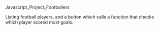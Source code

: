 Javascript_Project_Footballers

Listing football players, and a button which calls a 
function that checks which player scored most goals.
